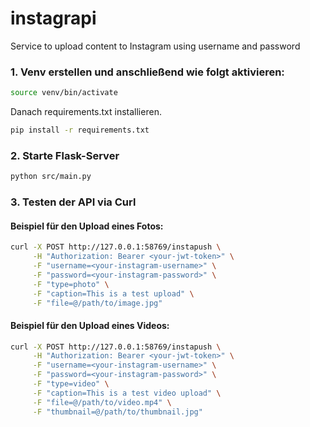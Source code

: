 # instagrapi
Service to upload content to Instagram using username and password

### 1. Venv erstellen und anschließend wie folgt aktivieren:
```bash
source venv/bin/activate
```

Danach requirements.txt installieren. <br>
```bash    
pip install -r requirements.txt
`````
### 2. Starte Flask-Server
```bash
python src/main.py
```

### 3. Testen der API via Curl

#### Beispiel für den Upload eines Fotos:

```bash
curl -X POST http://127.0.0.1:58769/instapush \
     -H "Authorization: Bearer <your-jwt-token>" \
     -F "username=<your-instagram-username>" \
     -F "password=<your-instagram-password>" \
     -F "type=photo" \
     -F "caption=This is a test upload" \
     -F "file=@/path/to/image.jpg"
```

#### Beispiel für den Upload eines Videos:

```bash
curl -X POST http://127.0.0.1:58769/instapush \
     -H "Authorization: Bearer <your-jwt-token>" \
     -F "username=<your-instagram-username>" \
     -F "password=<your-instagram-password>" \
     -F "type=video" \
     -F "caption=This is a test video upload" \
     -F "file=@/path/to/video.mp4" \
     -F "thumbnail=@/path/to/thumbnail.jpg"
```